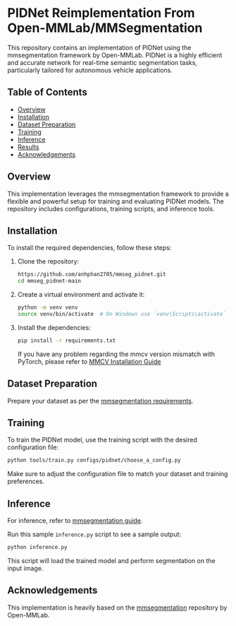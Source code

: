# PIDNet Reimplementation From Open-MMLab/MMSegmentation

This repository contains an implementation of PIDNet using the mmsegmentation framework by Open-MMLab. PIDNet is a highly efficient and accurate network for real-time semantic segmentation tasks, particularly tailored for autonomous vehicle applications.

## Table of Contents

- [Overview](#overview)
- [Installation](#installation)
- [Dataset Preparation](#dataset-preparation)
- [Training](#training)
- [Inference](#inference)
- [Results](#results)
- [Acknowledgements](#acknowledgements)

## Overview

This implementation leverages the mmsegmentation framework to provide a flexible and powerful setup for training and evaluating PIDNet models. The repository includes configurations, training scripts, and inference tools.

## Installation

To install the required dependencies, follow these steps:

1. Clone the repository:
    ```bash
    https://github.com/anhphan2705/mmseg_pidnet.git
    cd mmseg_pidnet-main
    ```

2. Create a virtual environment and activate it:
    ```bash
    python -m venv venv
    source venv/bin/activate  # On Windows use `venv\Scripts\activate`
    ```

3. Install the dependencies:
    ```bash
    pip install -r requirements.txt
    ```
    If you have any problem regarding the mmcv version mismatch with PyTorch, please refer to [MMCV Installation Guide](https://mmcv.readthedocs.io/en/latest/get_started/installation.html)

## Dataset Preparation

Prepare your dataset as per the [mmsegmentation requirements](https://github.com/open-mmlab/mmsegmentation/blob/main/docs/en/user_guides/2_dataset_prepare.md).


## Training

To train the PIDNet model, use the training script with the desired configuration file:

```bash
python tools/train.py configs/pidnet/choose_a_config.py
```

Make sure to adjust the configuration file to match your dataset and training preferences.

## Inference

For inference, refer to [mmsegmentation guide](https://github.com/open-mmlab/mmsegmentation/blob/main/docs/en/user_guides/3_inference.md).

Run this sample `inference.py` script to see a sample output:

```bash
python inference.py
```

This script will load the trained model and perform segmentation on the input image.

## Acknowledgements

This implementation is heavily based on the [mmsegmentation](https://github.com/open-mmlab/mmsegmentation) repository by Open-MMLab.